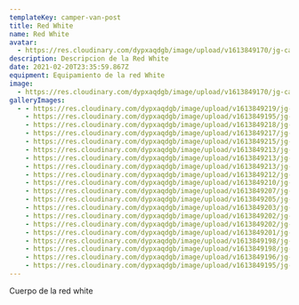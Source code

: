 ```yaml
---
templateKey: camper-van-post
title: Red White
name: Red White
avatar:
  - https://res.cloudinary.com/dypxaqdgb/image/upload/v1613849170/jg-camper/camper-vans/Red%20White/avatar/IMG_7302_fe6iyz.heic
description: Descripcion de la Red White
date: 2021-02-20T23:35:59.867Z
equipment: Equipamiento de la red White
image:
  - https://res.cloudinary.com/dypxaqdgb/image/upload/v1613849170/jg-camper/camper-vans/Red%20White/avatar/IMG_7302_fe6iyz.heic
galleryImages:
  - - https://res.cloudinary.com/dypxaqdgb/image/upload/v1613849219/jg-camper/camper-vans/Red%20White/IMG_7257_gw6nmy.png
    - https://res.cloudinary.com/dypxaqdgb/image/upload/v1613849195/jg-camper/camper-vans/Red%20White/IMG_7259_gtcdqy.heic
    - https://res.cloudinary.com/dypxaqdgb/image/upload/v1613849218/jg-camper/camper-vans/Red%20White/IMG_7304_greqmc.heic
    - https://res.cloudinary.com/dypxaqdgb/image/upload/v1613849217/jg-camper/camper-vans/Red%20White/IMG_7302_t0b53i.heic
    - https://res.cloudinary.com/dypxaqdgb/image/upload/v1613849215/jg-camper/camper-vans/Red%20White/IMG_7295_htappi.heic
    - https://res.cloudinary.com/dypxaqdgb/image/upload/v1613849213/jg-camper/camper-vans/Red%20White/IMG_7292_ubmlle.heic
    - https://res.cloudinary.com/dypxaqdgb/image/upload/v1613849213/jg-camper/camper-vans/Red%20White/IMG_7289_woqhsk.heic
    - https://res.cloudinary.com/dypxaqdgb/image/upload/v1613849213/jg-camper/camper-vans/Red%20White/IMG_7291_bszsj4.heic
    - https://res.cloudinary.com/dypxaqdgb/image/upload/v1613849212/jg-camper/camper-vans/Red%20White/IMG_7285_vsagln.heic
    - https://res.cloudinary.com/dypxaqdgb/image/upload/v1613849210/jg-camper/camper-vans/Red%20White/IMG_7290_n2qegh.heic
    - https://res.cloudinary.com/dypxaqdgb/image/upload/v1613849207/jg-camper/camper-vans/Red%20White/IMG_7282_wjpvxf.heic
    - https://res.cloudinary.com/dypxaqdgb/image/upload/v1613849205/jg-camper/camper-vans/Red%20White/IMG_7278_odbyev.heic
    - https://res.cloudinary.com/dypxaqdgb/image/upload/v1613849203/jg-camper/camper-vans/Red%20White/IMG_7276_ezodz7.heic
    - https://res.cloudinary.com/dypxaqdgb/image/upload/v1613849202/jg-camper/camper-vans/Red%20White/IMG_7269_vdagn9.heic
    - https://res.cloudinary.com/dypxaqdgb/image/upload/v1613849202/jg-camper/camper-vans/Red%20White/IMG_7272_ojvqvk.heic
    - https://res.cloudinary.com/dypxaqdgb/image/upload/v1613849201/jg-camper/camper-vans/Red%20White/IMG_7274_mwydo9.heic
    - https://res.cloudinary.com/dypxaqdgb/image/upload/v1613849198/jg-camper/camper-vans/Red%20White/IMG_7267_jpp7v6.heic
    - https://res.cloudinary.com/dypxaqdgb/image/upload/v1613849198/jg-camper/camper-vans/Red%20White/IMG_7268_lk5oda.heic
    - https://res.cloudinary.com/dypxaqdgb/image/upload/v1613849196/jg-camper/camper-vans/Red%20White/IMG_7258_tra9dr.heic
    - https://res.cloudinary.com/dypxaqdgb/image/upload/v1613849195/jg-camper/camper-vans/Red%20White/IMG_7260_hzoqib.heic
---
```

Cuerpo de la red white